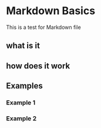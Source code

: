 # Markdown Basics
This is a test for Markdown file
## what is it
## how does it work
## Examples
### Example 1
### Example 2
